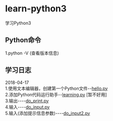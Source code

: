 # learn-python3
学习Python3

## Python命令
1.python -V	(查看版本信息)  


## 学习日志
2018-04-17  
1.使用文本编辑器，创建第一个Python文件--[hello.py](./samples/basic/hello.py)  
2.添加Python代码运行助手--[learning.py](./teach/learning.py) [暂不好用]  
3.输出----[do_print.py](./samples/basic/do_print.py)  
4.输入----[do_input.py](./samples/basic/do_input.py)  
5.输入(添加提示信息参数)----[do_input2.py](./samples/basic/do_input2.py)  
